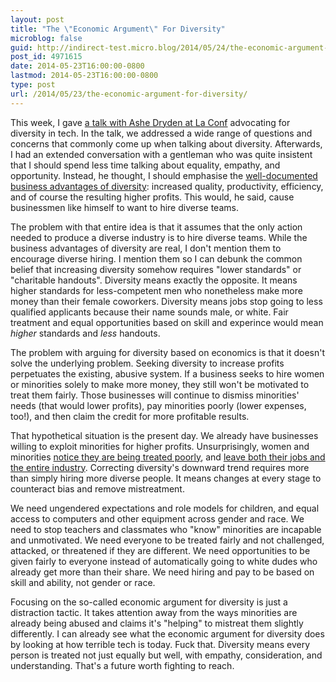 ```yaml
---
layout: post
title: "The \"Economic Argument\" For Diversity"
microblog: false
guid: http://indirect-test.micro.blog/2014/05/24/the-economic-argument-for-diversity/
post_id: 4971615
date: 2014-05-23T16:00:00-0800
lastmod: 2014-05-23T16:00:00-0800
type: post
url: /2014/05/23/the-economic-argument-for-diversity/
---
```


This week, I gave [a talk with Ashe Dryden at La Conf][talk] advocating for diversity in tech. In the talk, we addressed a wide range of questions and concerns that commonly come up when talking about diversity. Afterwards, I had an extended conversation with a gentleman who was quite insistent that I should spend less time talking about equality, empathy, and opportunity. Instead, he thought, I should emphasise the [well-documented business advantages of diversity][advantages]: increased quality, productivity, efficiency, and of course the resulting higher profits. This would, he said, cause businessmen like himself to want to hire diverse teams.

The problem with that entire idea is that it assumes that the only action needed to produce a diverse industry is to hire diverse teams. While the business advantages of diversity are real, I don't mention them to encourage diverse hiring. I mention them so I can debunk the common belief that increasing diversity somehow requires "lower standards" or "charitable handouts". Diversity means exactly the opposite. It means higher standards for less-competent men who nonetheless make more money than their female coworkers. Diversity means jobs stop going to less qualified applicants because their name sounds male, or white. Fair treatment and equal opportunities based on skill and experince would mean _higher_ standards and _less_ handouts.

The problem with arguing for diversity based on economics is that it doesn't solve the underlying problem. Seeking diversity to increase profits perpetuates the existing, abusive system. If a business seeks to hire women or minorities solely to make more money, they still won't be motivated to treat them fairly. Those businesses will continue to dismiss minorities' needs (that would lower profits), pay minorities poorly (lower expenses, too!), and then claim the credit for more profitable results.

That hypothetical situation is the present day. We already have businesses willing to exploit minorities for higher profits. Unsurprisingly, women and minorities [notice they are being treated poorly][treatment], and [leave both their jobs and the entire industry][leaving]. Correcting diversity's downward trend requires more than simply hiring more diverse people. It means changes at every stage to counteract bias and remove mistreatment.

We need ungendered expectations and role models for children, and equal access to computers and other equipment across gender and race. We need to stop teachers and classmates who "know" minorities are incapable and unmotivated. We need everyone to be treated fairly and not challenged, attacked, or threatened if they are different. We need opportunities to be given fairly to everyone instead of automatically going to white dudes who already get more than their share. We need hiring and pay to be based on skill and ability, not gender or race.

Focusing on the so-called economic argument for diversity is just a distraction tactic. It takes attention away from the ways minorities are already being abused and claims it's "helping" to mistreat them slightly differently. I can already see what the economic argument for diversity does by looking at how terrible tech is today. Fuck that. Diversity means every person is treated not just equally but well, with empathy, consideration, and understanding. That's a future worth fighting to reach.

[talk]: http://ashedryden.com/la-conf-tbd
[advantages]: http://asr.sagepub.com/content/74/2/208.abstract
[treatment]: http://www.lpfi.org/sites/default/files/tilted_playing_field_lpfi_9_29_11.pdf
[leaving]: http://www.ncwit.org/sites/default/files/legacy/pdf/NCWIT_TheFacts_rev2010.pdf
